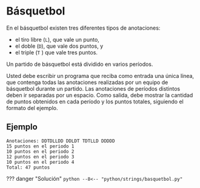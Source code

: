 # Básquetbol

En el básquetbol existen tres diferentes tipos de anotaciones:

- el tiro libre (`L`), que vale un punto,
- el doble (`D`), que vale dos puntos, y
- el triple (`T` ) que vale tres puntos.

Un partido de básquetbol está dividido en varios períodos.

Usted debe escribir un programa que reciba como entrada una única línea, que contenga todas las anotaciones realizadas por un equipo de básquetbol durante un partido. Las anotaciones de períodos distintos deben ir separadas por un espacio. Como salida, debe mostrar la cantidad de puntos obtenidos en cada período y los puntos totales, siguiendo el formato del ejemplo.

## Ejemplo

```
Anotaciones: DDTDLLDD DDLDT TDTLLD DDDDD
15 puntos en el periodo 1
10 puntos en el periodo 2
12 puntos en el periodo 3
10 puntos en el periodo 4
Total: 47 puntos
```

??? danger "Solución"
    ```python
    --8<-- "python/strings/basquetbol.py"
    ```